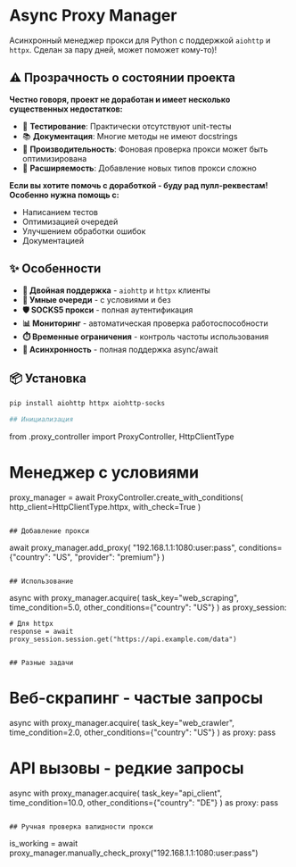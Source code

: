 # Async Proxy Manager

Асинхронный менеджер прокси для Python с поддержкой `aiohttp` и `httpx`. Сделан за пару дней, может поможет кому-то)!

## ⚠️ Прозрачность о состоянии проекта

**Честно говоря, проект не доработан и имеет несколько существенных недостатков:**

- 🐛 **Тестирование**: Практически отсутствуют unit-тесты
- 📚 **Документация**: Многие методы не имеют docstrings
- 🎯 **Производительность**: Фоновая проверка прокси может быть оптимизирована
- 🧩 **Расширяемость**: Добавление новых типов прокси сложно

**Если вы хотите помочь с доработкой - буду рад пулл-реквестам! Особенно нужна помощь с:**

- Написанием тестов
- Оптимизацией очередей
- Улучшением обработки ошибок
- Документацией

## ✨ Особенности

- **🔧 Двойная поддержка** - `aiohttp` и `httpx` клиенты
- **🎯 Умные очереди** - с условиями и без
- **🛡️ SOCKS5 прокси** - полная аутентификация
- **📊 Мониторинг** - автоматическая проверка работоспособности
- **⏱️ Временные ограничения** - контроль частоты использования
- **🚀 Асинхронность** - полная поддержка async/await

## 📦 Установка

```bash
pip install aiohttp httpx aiohttp-socks

## Инициализация
```
from .proxy_controller import ProxyController, HttpClientType

# Менеджер с условиями
proxy_manager = await ProxyController.create_with_conditions(
    http_client=HttpClientType.httpx,
    with_check=True
)
```

## Добавление прокси
```
await proxy_manager.add_proxy(
    "192.168.1.1:1080:user:pass",
    conditions={"country": "US", "provider": "premium"}
)
```

## Использование
```
async with proxy_manager.acquire(
    task_key="web_scraping",
    time_condition=5.0,
    other_conditions={"country": "US"}
) as proxy_session:
    
    # Для httpx
    response = await proxy_session.session.get("https://api.example.com/data")
```

## Разные задачи
```
# Веб-скрапинг - частые запросы
async with proxy_manager.acquire(
    task_key="web_crawler",
    time_condition=2.0,
    other_conditions={"country": "US"}
) as proxy:
    pass

# API вызовы - редкие запросы  
async with proxy_manager.acquire(
    task_key="api_client", 
    time_condition=10.0,
    other_conditions={"country": "DE"}
) as proxy:
    pass
```

## Ручная проверка валидности прокси
```
is_working = await proxy_manager.manually_check_proxy("192.168.1.1:1080:user:pass")
```
